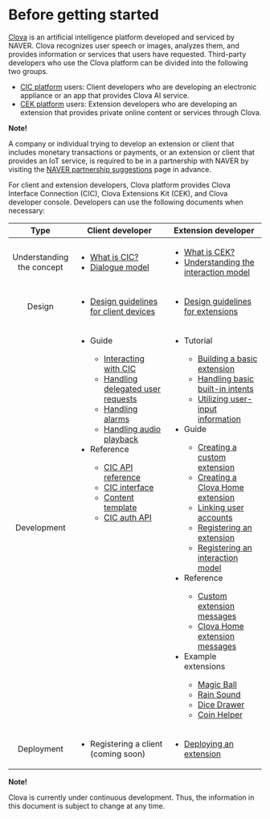 # Before getting started

<a target="_blank" href="http://clova.ai">Clova</a> is an artificial intelligence platform developed and serviced by NAVER. Clova recognizes user speech or images, analyzes them, and provides information or services that users have requested. Third-party developers who use the Clova platform can be divided into the following two groups.

* [CIC platform](/CIC/CIC_Overview.md#WhatisCIC) users: Client developers who are developing an electronic appliance or an app that provides Clova AI service.
* [CEK platform](/CEK/CEK_Overview.md#WhatisCEK) users: Extension developers who are developing an extension that provides private online content or services through Clova.

<div class="note">
  <p><strong>Note!</strong></p>
  <p>A company or individual trying to develop an extension or client that includes monetary transactions or payments, or an extension or client that provides an IoT service, is required to be in a partnership with NAVER by visiting the <a target="_blank" href="https://www.navercorp.com/ko/company/proposalRegister.nhn">NAVER partnership suggestions</a> page in advance.</p>
</div>

For client and extension developers, Clova platform provides Clova Interface Connection (CIC), Clova Extensions Kit (CEK), and Clova developer console. Developers can use the following documents when necessary:

<table>
  <thead>
    <tr>
      <th width="12%">Type</th>
      <th width="44%">Client developer</th>
      <th width="44%">Extension developer</th>
    </tr>
  </thead>
  <tbody>
    <tr>
      <td style="text-align: center;">Understanding the concept</td>
      <td>
        <ul>
          <li><a href="/CIC/CIC_Overview.md#WhatisCIC">What is CIC?</a></li>
          <li><a href="/CIC/CIC_Overview.md#DialogModel">Dialogue model</a></li>
        </ul>
      </td>
      <td>
        <ul>
          <li><a href="/CEK/CEK_Overview.md#WhatisCEK">What is CEK?</a></li>
          <li><a href="/Design/Design_Guideline_For_Extension.md#DefineInteractionModel">Understanding the interaction model</a></li>
        </ul>
      </td>
    </tr>
    <tr>
      <td style="text-align: center;">Design</td>
      <td>
        <ul>
          <li><a href="/Design/Design_Guideline_For_Client_Hardware.md">Design guidelines for client devices</a></li>
        </ul>
      </td>
      <td>
        <ul>
          <li><a href="/Design/Design_Guideline_For_Extension.md">Design guidelines for extensions</a></li>
        </ul>
      </td>
    </tr>
    <tr>
      <td style="text-align: center;">Development</td>
      <td style="vertical-align: top;">
        <ul>
          <li>Guide</li>
          <ul>
            <li><a href="/CIC/Guides/Interact_with_CIC.md">Interacting with CIC</a></li>
            <li><a href="/CIC/Guides/Implement_Client_Features.md#HandleDelegation">Handling delegated user requests</a></li>
            <li><a href="/CIC/Guides/Implement_Client_Features.md#HandleAlerts">Handling alarms</a></li>
            <li><a href="/CIC/Guides/Implement_Client_Features.md#PlayAudioStream">Handling audio playback</a></li>
          </ul>
          <li>Reference</li>
          <ul>
            <li><a href="/CIC/References/CIC_API.md">CIC API reference</a></li>
            <li><a href="/CIC/References/CIC_API.md#CICInterface">CIC interface</a></li>
            <li><a href="/CIC/References/Content_Templates.md">Content template</a></li>
            <li><a href="/CIC/References/Clova_Auth_API.md">CIC auth API</a></li>
          </ul>
        </ul>
      </td>
      <td>
        <ul>
          <li>Tutorial</li>
          <ul>
            <li><a href="/CEK/Tutorials/Build_Simple_Extension.md">Building a basic extension</a></li>
            <li><a href="/CEK/Tutorials/Handle_Builtin_Intents.md">Handling basic built-in intents</a></li>
            <li><a href="/CEK/Tutorials/Use_Builtin_Type_Slots.md">Utilizing user-input information</a></li>
          </ul>
          <li>Guide</li>
          <ul>
            <li><a href="/CEK/Guides/Build_Custom_Extension.md">Creating a custom extension</a></li>
            <li><a href="/CEK/Guides/Build_Clova_Home_Extension.md">Creating a Clova Home extension</a></li>
            <li><a href="/CEK/Guides/Link_User_Account.md">Linking user accounts</a></li>
            <li><a href="/DevConsole/Guides/CEK/Register_Extension.md">Registering an extension</a></li>
            <li><a href="/DevConsole/Guides/CEK/Register_Interaction_Model.md">Registering an interaction model</a></li>
          </ul>
          <li>Reference</li>
          <ul>
            <li><a href="/CEK/References/CEK_API.md#CustomExtMessage">Custom extension messages</a></li>
            <li><a href="/CEK/References/CEK_API.md#ClovaHomeExtMessage">Clova Home extension messages</a></li>
          </ul>
          <li>Example extensions</li>
          <ul>
            <li><a href="/CEK/Examples/Extension_Examples.md#MagicBall">Magic Ball</a></li>
            <li><a href="/CEK/Examples/Extension_Examples.md#RainSound">Rain Sound</a></li>
            <li><a href="/CEK/Examples/Extension_Examples.md#DiceDrawer">Dice Drawer</a></li>
            <li><a href="/CEK/Examples/Extension_Examples.md#CoinHelper">Coin Helper</a></li>
          </ul>
        </ul>
      </td>
    </tr>
    <tr>
      <td style="text-align: center;">Deployment</td>
      <td>
        <ul>
          <li>Registering a client (coming soon)</li>
        </ul>
      </td>
      <td>
        <ul>
          <li><a href="/DevConsole/Guides/CEK/Deploy_Extension.md">Deploying an extension</a></li>
        </ul>
      </td>
    </tr>
  </tbody>
</table>

<div class="note">
  <p><strong>Note!</strong></p>
  <p>Clova is currently under continuous development. Thus, the information in this document is subject to change at any time.</p>
</div>
